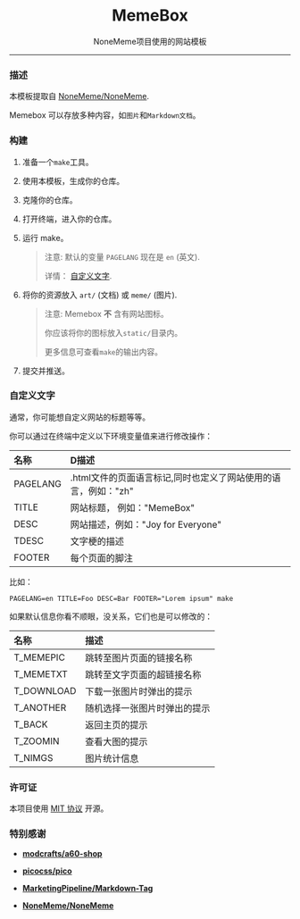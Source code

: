 <center><h1> MemeBox </h1></center>

<center>NoneMeme项目使用的网站模板</center>

* * *

### 描述

本模板提取自 [NoneMeme/NoneMeme](https://github.com/NoneMeme/NoneMeme).

Memebox 可以存放多种内容，如`图片`和`Markdown文档`。

### 构建

1. 准备一个`make`工具。

2. 使用本模板，生成你的仓库。

3. 克隆你的仓库。

4. 打开终端，进入你的仓库。

5. 运行 make。

    > 注意: 默认的变量 `PAGELANG` 现在是 `en` (英文).
    >
    > 详情： [自定义文字](#自定义文字).

6. 将你的资源放入 `art/` (文档) 或 `meme/` (图片).

    > 注意: Memebox **不** 含有网站图标。
    >
    > 你应该将你的图标放入`static/`目录内。
    >
    > 更多信息可查看`make`的输出内容。

7. 提交并推送。

### 自定义文字

通常，你可能想自定义网站的标题等等。

你可以通过在终端中定义以下环境变量值来进行修改操作：

|名称|D描述|
|:----|:----|
|PAGELANG|.html文件的页面语言标记,同时也定义了网站使用的语言，例如："zh"|
|TITLE|网站标题， 例如："MemeBox"|
|DESC|网站描述，例如："Joy for Everyone"|
|TDESC|文字梗的描述|
|FOOTER|每个页面的脚注|

比如：

    PAGELANG=en TITLE=Foo DESC=Bar FOOTER="Lorem ipsum" make

如果默认信息你看不顺眼，没关系，它们也是可以修改的：

|名称|描述|
|:----|:----|
|T_MEMEPIC|跳转至图片页面的链接名称|
|T_MEMETXT|跳转至文字页面的超链接名称|
|T_DOWNLOAD|下载一张图片时弹出的提示|
|T_ANOTHER|随机选择一张图片时弹出的提示|
|T_BACK|返回主页的提示|
|T_ZOOMIN|查看大图的提示|
|T_NIMGS|图片统计信息|

### 许可证

本项目使用 [MIT 协议](LICENSE) 开源。

### 特别感谢

- **[modcrafts/a60-shop](https://github.com/modcrafts/a60-shop)**

- **[picocss/pico](https://github.com/picocss/pico/tree/f9e97c0bf430df8fa3f730eb6a6e84f63d4a9b0c)**

- **[MarketingPipeline/Markdown-Tag](https://github.com/MarketingPipeline/Markdown-Tag)**

- **[NoneMeme/NoneMeme](https://github.com/NoneMeme/NoneMeme)**
